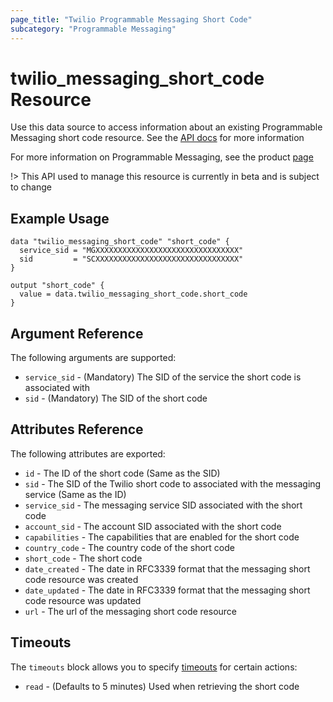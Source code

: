```yaml
---
page_title: "Twilio Programmable Messaging Short Code"
subcategory: "Programmable Messaging"
---
```


# twilio_messaging_short_code Resource

Use this data source to access information about an existing Programmable Messaging short code resource. See the [API docs](https://www.twilio.com/docs/sms/services/api/shortcode-resource) for more information

For more information on Programmable Messaging, see the product [page](https://www.twilio.com/messaging)

!> This API used to manage this resource is currently in beta and is subject to change

## Example Usage

```hcl
data "twilio_messaging_short_code" "short_code" {
  service_sid = "MGXXXXXXXXXXXXXXXXXXXXXXXXXXXXXXXX"
  sid         = "SCXXXXXXXXXXXXXXXXXXXXXXXXXXXXXXXX"
}

output "short_code" {
  value = data.twilio_messaging_short_code.short_code
}
```

## Argument Reference

The following arguments are supported:

- `service_sid` - (Mandatory) The SID of the service the short code is associated with
- `sid` - (Mandatory) The SID of the short code

## Attributes Reference

The following attributes are exported:

- `id` - The ID of the short code (Same as the SID)
- `sid` - The SID of the Twilio short code to associated with the messaging service (Same as the ID)
- `service_sid` - The messaging service SID associated with the short code
- `account_sid` - The account SID associated with the short code
- `capabilities` - The capabilities that are enabled for the short code
- `country_code` - The country code of the short code
- `short_code` - The short code
- `date_created` - The date in RFC3339 format that the messaging short code resource was created
- `date_updated` - The date in RFC3339 format that the messaging short code resource was updated
- `url` - The url of the messaging short code resource

## Timeouts

The `timeouts` block allows you to specify [timeouts](https://www.terraform.io/docs/configuration/resources.html#timeouts) for certain actions:

- `read` - (Defaults to 5 minutes) Used when retrieving the short code
